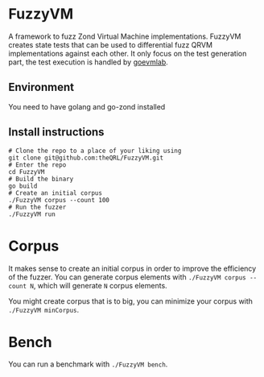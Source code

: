 # FuzzyVM

A framework to fuzz Zond Virtual Machine implementations.
FuzzyVM creates state tests that can be used to differential fuzz QRVM implementations against each other.
It only focus on the test generation part, the test execution is handled by [goevmlab](https://github.com/holiman/goevmlab).

## Environment
You need to have golang and go-zond installed

## Install instructions

```shell
# Clone the repo to a place of your liking using
git clone git@github.com:theQRL/FuzzyVM.git
# Enter the repo
cd FuzzyVM
# Build the binary
go build
# Create an initial corpus
./FuzzyVM corpus --count 100  
# Run the fuzzer
./FuzzyVM run
```

# Corpus
It makes sense to create an initial corpus in order to improve the efficiency of the fuzzer.
You can generate corpus elements with `./FuzzyVM corpus --count N`, which will generate `N` corpus elements.

You might create corpus that is to big, you can minimize your corpus with `./FuzzyVM minCorpus`.

# Bench 
You can run a benchmark with `./FuzzyVM bench`. 
